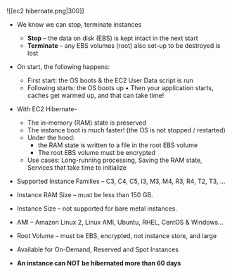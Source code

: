 ![[ec2 hibernate.png|300]]
- We know we can stop, terminate instances 
	- __Stop__ – the data on disk (EBS) is kept intact in the next start 
	- __Terminate__ – any EBS volumes (root) also set-up to be destroyed is lost 
- On start, the following happens: 
	- First start: the OS boots & the EC2 User Data script is run 
	- Following starts: the OS boots up • Then your application starts, caches get warmed up, and that can take time!

- With EC2 Hibernate- 
	- The in-memory (RAM) state is preserved 
	- The instance boot is much faster! (the OS is not stopped / restarted) 
	- Under the hood: 
		- the RAM state is written to a file in the root EBS volume 
		- The root EBS volume must be encrypted 
	- Use cases: Long-running processing, Saving the RAM state, Services that take time to initialize

- Supported Instance Families – C3, C4, C5, I3, M3, M4, R3, R4, T2, T3, … 
- Instance RAM Size – must be less than 150 GB. 
- Instance Size – not supported for bare metal instances. 
- AMI – Amazon Linux 2, Linux AMI, Ubuntu, RHEL, CentOS & Windows… 
- Root Volume – must be EBS, encrypted, not instance store, and large 
- Available for On-Demand, Reserved and Spot Instances 
- __An instance can NOT be hibernated more than 60 days__